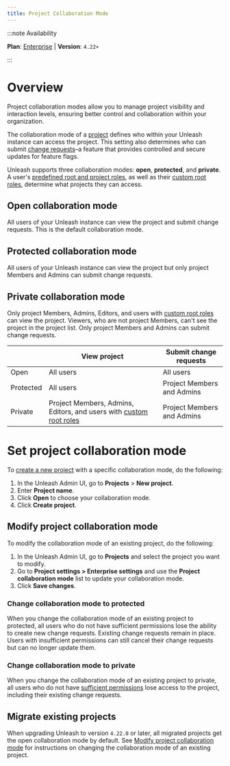 ```yaml
---
title: Project Collaboration Mode
---
```


:::note Availability

**Plan**: [Enterprise](https://www.getunleash.io/pricing) | **Version**: `4.22+`

:::

# Overview

Project collaboration modes allow you to manage project visibility and interaction levels, ensuring better control and collaboration within your organization.

The collaboration mode of a [project](./projects) defines who within your Unleash instance can access the project. This setting also determines who can submit [change requests](change-requests.md)–a feature that provides controlled and secure updates for feature flags.

Unleash supports three collaboration modes: **open**, **protected**, and **private**. A user's [predefined root and project roles](rbac.md#predefined-roles), as well as their [custom root roles](rbac.md#custom-root-roles), determine what projects they can access.

## Open collaboration mode

All users of your Unleash instance can view the project and submit change requests. This is the default collaboration mode.


## Protected collaboration mode

All users of your Unleash instance can view the project but only project Members and Admins can submit change requests.


## Private collaboration mode

Only project Members, Admins, Editors, and users with [custom root roles](rbac.md#custom-root-roles) can view the project. Viewers, who are not project Members, can't see the project in the project list. Only project Members and Admins can submit change requests. 


|           | View project                                                                                    | Submit change requests     |
|-----------|-------------------------------------------------------------------------------------------------|----------------------------|
| Open      | All users                                                                                       | All users                  |
| Protected | All users                                                                                       | Project Members and Admins |
| Private   | Project Members, Admins, Editors, and users with [custom root roles](rbac.md#custom-root-roles) | Project Members and Admins |

# Set project collaboration mode

To [create a new project](./projects#create-a-project) with a specific collaboration mode, do the following:
1. In the Unleash Admin UI, go to **Projects** > **New project**.
2. Enter **Project name**.
3. Click **Open** to choose your collaboration mode.
4. Click **Create project**.

## Modify project collaboration mode

To modify the collaboration mode of an existing project, do the following:
1. In the Unleash Admin UI, go to **Projects** and select the project you want to modify.
2. Go to **Project settings > Enterprise settings** and use the **Project collaboration mode** list to update your collaboration mode.
3. Click **Save changes**.

### Change collaboration mode to protected

When you change the collaboration mode of an existing project to protected, all users who do not have sufficient permissions lose the ability to create new change requests. Existing change requests remain in place. Users with insufficient permissions can still cancel their change requests but can no longer update them.

### Change collaboration mode to private

When you change the collaboration mode of an existing project to private, all users who do not have [sufficient permissions](#private-collaboration-mode) lose access to the project, including their existing change requests.

## Migrate existing projects

When upgrading Unleash to version `4.22.0` or later, all migrated projects get the open collaboration mode by default. See [Modify project collaboration mode](#modify-project-collaboration-mode) for instructions on changing the collaboration mode of an existing project.
